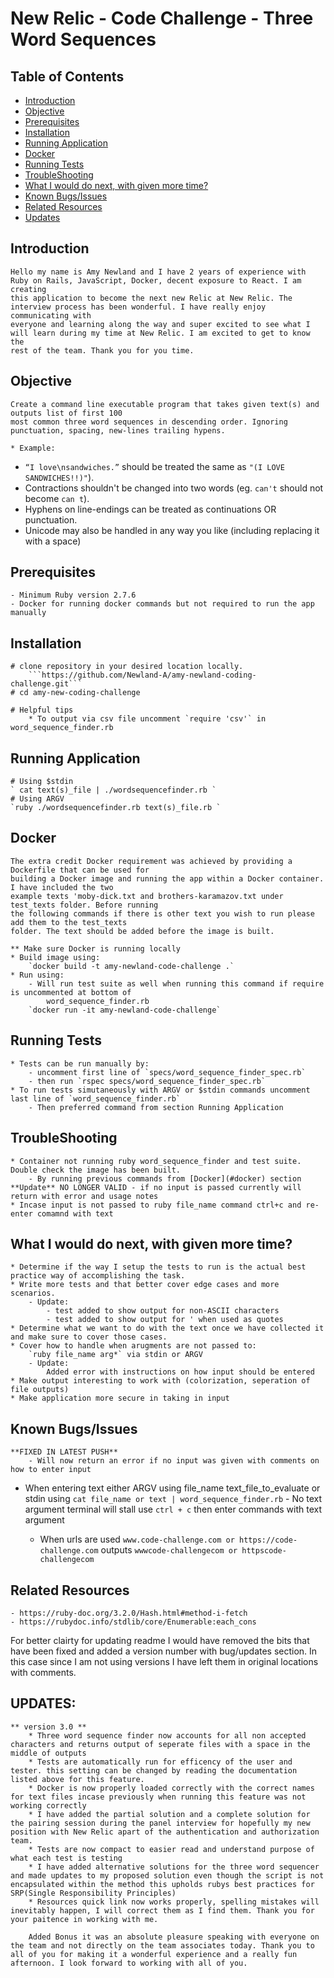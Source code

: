 # New Relic - Code Challenge - Three Word Sequences

## Table of Contents

 - [Introduction](#introduction)
 - [Objective](#objective)
 - [Prerequisites](#prerequisites)
 - [Installation](#installation)
 - [Running Application](#running-application)
 - [Docker](#docker)
 - [Running Tests](#running-tests)
 - [TroubleShooting](#troubleshooting)
 - [What I would do next, with given more time?](#what-i-would-do-next-with-given-more-time)
 - [Known Bugs/Issues](#known-bugsissues)
 - [Related Resources](#related-resources)
 - [Updates](#updates)


## Introduction
	Hello my name is Amy Newland and I have 2 years of experience with Ruby on Rails, JavaScript, Docker, decent exposure to React. I am creating
	this application to become the next new Relic at New Relic. The interview process has been wonderful. I have really enjoy communicating with
	everyone and learning along the way and super excited to see what I will learn during my time at New Relic. I am excited to get to know the
	rest of the team. Thank you for you time.

## Objective
	Create a command line executable program that takes given text(s) and outputs list of first 100
	most common three word sequences in descending order. Ignoring punctuation, spacing, new-lines trailing hypens.

	* Example:
  - `“I love\nsandwiches.”` should be treated the same as `"(I LOVE SANDWICHES!!)"`).
  - Contractions shouldn't be changed into two words (eg. `can't` should not become `can t`).
  - Hyphens on line-endings can be treated as continuations OR punctuation.
  - Unicode may also be handled in any way you like (including replacing it with a space)

## Prerequisites
	- Minimum Ruby version 2.7.6
	- Docker for running docker commands but not required to run the app manually

## Installation
	# clone repository in your desired location locally.
		```https://github.com/Newland-A/amy-newland-coding-challenge.git```
	# cd amy-new-coding-challenge

	# Helpful tips
		* To output via csv file uncomment `require 'csv'` in word_sequence_finder.rb

## Running Application
	# Using $stdin
	` cat text(s)_file | ./wordsequencefinder.rb `
	# Using ARGV
	`ruby ./wordsequencefinder.rb text(s)_file.rb `

## Docker
	The extra credit Docker requirement was achieved by providing a Dockerfile that can be used for
	building a Docker image and running the app within a Docker container. I have included the two
	example texts 'moby-dick.txt and brothers-karamazov.txt under test_texts folder. Before running
	the following commands if there is other text you wish to run please add them to the test_texts
	folder. The text should be added before the image is built.

	** Make sure Docker is running locally
	* Build image using:
		`docker build -t amy-newland-code-challenge .`
	* Run using:
		- Will run test suite as well when running this command if require is uncommented at bottom of
			word_sequence_finder.rb
		`docker run -it amy-newland-code-challenge`

## Running Tests
	* Tests can be run manually by:
		- uncomment first line of `specs/word_sequence_finder_spec.rb`
		- then run `rspec specs/word_sequence_finder_spec.rb`
	* To run tests simutaneously with ARGV or $stdin commands uncomment last line of `word_sequence_finder.rb`
		- Then preferred command from section Running Application

## TroubleShooting
 	* Container not running ruby word_sequence_finder and test suite. Double check the image has been built.
		- By running previous commands from [Docker](#docker) section
	**Update** NO LONGER VALID - if no input is passed currently will return with error and usage notes
	* Incase input is not passed to ruby file_name command ctrl+c and re-enter comamnd with text

## What I would do next, with given more time?
	* Determine if the way I setup the tests to run is the actual best practice way of accomplishing the task.
	* Write more tests and that better cover edge cases and more scenarios.
		- Update:
			- test added to show output for non-ASCII characters
			- test added to show output for ' when used as quotes
	* Determine what we want to do with the text once we have collected it and make sure to cover those cases.
	* Cover how to handle when arugments are not passed to:
		`ruby file_name arg*` via stdin or ARGV
		- Update:
			Added error with instructions on how input should be entered
	* Make output interesting to work with (colorization, seperation of file outputs)
	* Make application more secure in taking in input

## Known Bugs/Issues
	**FIXED IN LATEST PUSH**
		- Will now return an error if no input was given with comments on how to enter input
  * When entering text either ARGV using file_name text_file_to_evaluate or stdin using
		`cat file_name or text | word_sequence_finder.rb`
		- No text argument terminal will stall use `ctrl + c` then enter commands with text argument

	* When urls are used `www.code-challenge.com or https://code-challenge.com` outputs
		`wwwcode-challengecom or httpscode-challengecom`

## Related Resources
	- https://ruby-doc.org/3.2.0/Hash.html#method-i-fetch
	- https://rubydoc.info/stdlib/core/Enumerable:each_cons

For better clairty for updating readme I would have removed the bits that have been fixed and added a version number with bug/updates section. In this case since I am not using versions I have left them in original locations with comments.


## UPDATES:
	** version 3.0 **
		* Three word sequence finder now accounts for all non accepted characters and returns output of seperate files with a space in the middle of outputs
		* Tests are automatically run for efficency of the user and tester. this setting can be changed by reading the documentation listed above for this feature.
		* Docker is now properly loaded correctly with the correct names for text files incase previously when running this feature was not working correctly
		* I have added the partial solution and a complete solution for the pairing session during the panel interview for hopefully my new position with New Relic apart of the authentication and authorization team.
		* Tests are now compact to easier read and understand purpose of what each test is testing
		* I have added alternative solutions for the three word sequencer and made updates to my proposed solution even though the script is not encapsulated within the method this upholds rubys best practices for SRP(Single Responsibility Principles)
		* Resources quick link now works properly, spelling mistakes will inevitably happen, I will correct them as I find them. Thank you for your paitence in working with me.

		Added Bonus it was an absolute pleasure speaking with everyone on the team and not directly on the team associates today. Thank you to all of you for making it a wonderful experience and a really fun afternoon. I look forward to working with all of you.
